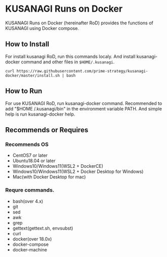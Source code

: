 # KUSANAGI Runs on Docker
KUSANAGI Runs on Docker (hereinafter RoD) provides the functions of KUSANAGI using Docker compose.

## How to Install
For install kusanagi RoD, run this commands localy. And install kusanagi-docker command and other files in ```$HOME/.kusanagi```. 

```
curl https://raw.githubusercontent.com/prime-strategy/kusanagi-docker/master/install.sh | bash
```

## How to Run
For use KUSANAGI RoD, run kusanagi-docker command. Recommended to add "$HOME /.kusanagi/bin" in the environment variable PATH.
And simple help is run kusanagi-docker help.

## Recommends or Requires
### Recommends OS
- CentOS7 or later
- Ubuntu18.04 or later
- Windows10/Windows11(WSL2 + DockerCE)
- Windows10/Windows11(WSL2 + Docker Desktop for Windows)
- Mac(with Docker Desktop for mac)

### Requre commands.
- bash(over 4.x)
- git
- sed
- awk
- grep
- gettext(gettext.sh, envsubst)
- curl
- docker(over 18.0x)
- docker-compose
- docker-machine

